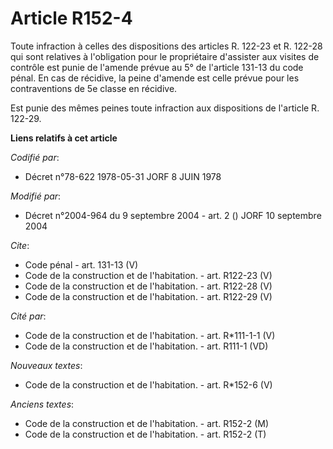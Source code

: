 # Article R152-4

Toute infraction à celles des dispositions des articles R. 122-23 et R. 122-28 qui sont relatives à l'obligation pour le
propriétaire d'assister aux visites de contrôle est punie de l'amende prévue au 5° de l'article 131-13 du code pénal. En cas
de récidive, la peine d'amende est celle prévue pour les contraventions de 5e classe en récidive. 

Est punie des mêmes peines toute infraction aux dispositions de l'article R. 122-29.

**Liens relatifs à cet article**

_Codifié par_:

  - Décret n°78-622 1978-05-31 JORF 8 JUIN 1978

_Modifié par_:

  - Décret n°2004-964 du 9 septembre 2004 - art. 2 () JORF 10 septembre 2004

_Cite_:

  - Code pénal - art. 131-13 (V)
  - Code de la construction et de l'habitation. - art. R122-23 (V)
  - Code de la construction et de l'habitation. - art. R122-28 (V)
  - Code de la construction et de l'habitation. - art. R122-29 (V)

_Cité par_:

  - Code de la construction et de l'habitation. - art. R*111-1-1 (V)
  - Code de la construction et de l'habitation. - art. R111-1 (VD)

_Nouveaux textes_:

  - Code de la construction et de l'habitation. - art. R*152-6 (V)

_Anciens textes_:

  - Code de la construction et de l'habitation. - art. R152-2 (M)
  - Code de la construction et de l'habitation. - art. R152-2 (T)
